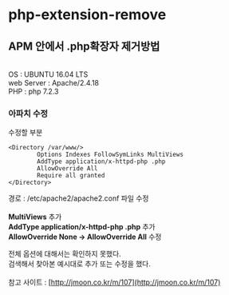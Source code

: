 # php-extension-remove

## APM 안에서 .php확장자 제거방법
<br/>
OS : UBUNTU 16.04 LTS<br/>
web Server : Apache/2.4.18<br/>
PHP : php 7.2.3

### 아파치 수정
수정할 부분
```
<Directory /var/www/>
        Options Indexes FollowSymLinks MultiViews
        AddType application/x-httpd-php .php
        AllowOverride All
        Require all granted
</Directory>
```
경로 : /etc/apache2/apache2.conf 파일 수정<br/>
<br/>
**MultiViews** 추가<br/>
**AddType application/x-httpd-php .php** 추가<br/>
**AllowOverride None -> AllowOverride All** 수정<br/>

전체 옵션에 대해서는 확인하지 못했다.<br/>
검색해서 찾아본 예시대로 추가 또는 수정을 했다.<br/>
<br/>
참고 사이트 : [http://jmoon.co.kr/m/107](http://jmoon.co.kr/m/107)